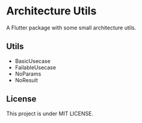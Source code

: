 # Architecture Utils

A Flutter package with some small architecture utils.

## Utils

- BasicUsecase
- FailableUsecase
- NoParams
- NoResult

## License

This project is under MIT LICENSE.
